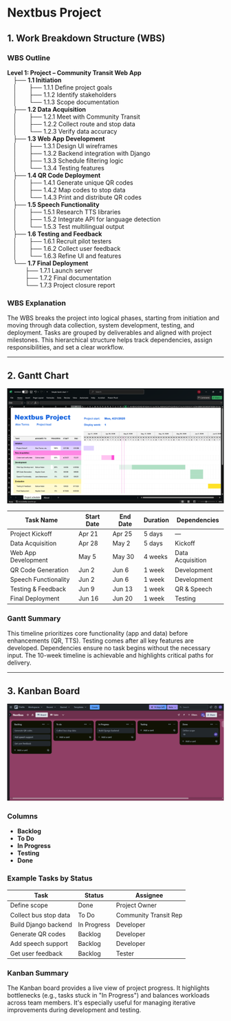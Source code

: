 
# Nextbus Project

## 1. Work Breakdown Structure (WBS)

### WBS Outline

**Level 1: Project – Community Transit Web App**  
 ├── **1.1 Initiation**  
 │  ├── 1.1.1 Define project goals  
 │  ├── 1.1.2 Identify stakeholders  
 │  └── 1.1.3 Scope documentation  
 ├── **1.2 Data Acquisition**  
 │  ├── 1.2.1 Meet with Community Transit  
 │  ├── 1.2.2 Collect route and stop data  
 │  └── 1.2.3 Verify data accuracy  
 ├── **1.3 Web App Development**  
 │  ├── 1.3.1 Design UI wireframes  
 │  ├── 1.3.2 Backend integration with Django  
 │  ├── 1.3.3 Schedule filtering logic  
 │  └── 1.3.4 Testing features  
 ├── **1.4 QR Code Deployment**  
 │  ├── 1.4.1 Generate unique QR codes  
 │  ├── 1.4.2 Map codes to stop data  
 │  └── 1.4.3 Print and distribute QR codes  
 ├── **1.5 Speech Functionality**  
 │  ├── 1.5.1 Research TTS libraries  
 │  ├── 1.5.2 Integrate API for language detection  
 │  └── 1.5.3 Test multilingual output  
 ├── **1.6 Testing and Feedback**  
 │  ├── 1.6.1 Recruit pilot testers  
 │  ├── 1.6.2 Collect user feedback  
 │  └── 1.6.3 Refine UI and features  
 └── **1.7 Final Deployment**  
   ├── 1.7.1 Launch server  
   ├── 1.7.2 Final documentation  
   └── 1.7.3 Project closure report  

### WBS Explanation
The WBS breaks the project into logical phases, starting from initiation and moving through data collection, system development, testing, and deployment. Tasks are grouped by deliverables and aligned with project milestones. This hierarchical structure helps track dependencies, assign responsibilities, and set a clear workflow.

---

## 2. Gantt Chart

![Alt text](gantt.png)


| Task Name | Start Date | End Date | Duration | Dependencies |
|----------|------------|----------|----------|--------------|
| Project Kickoff | Apr 21 | Apr 25 | 5 days | — |
| Data Acquisition | Apr 28 | May 2 | 5 days | Kickoff |
| Web App Development | May 5 | May 30 | 4 weeks | Data Acquisition |
| QR Code Generation | Jun 2 | Jun 6 | 1 week | Development |
| Speech Functionality | Jun 2 | Jun 6 | 1 week | Development |
| Testing & Feedback | Jun 9 | Jun 13 | 1 week | QR & Speech |
| Final Deployment | Jun 16 | Jun 20 | 1 week | Testing |

### Gantt Summary
This timeline prioritizes core functionality (app and data) before enhancements (QR, TTS). Testing comes after all key features are developed. Dependencies ensure no task begins without the necessary input. The 10-week timeline is achievable and highlights critical paths for delivery.

---

## 3. Kanban Board

![Alt text](trello.png)

### Columns
- **Backlog**
- **To Do**
- **In Progress**
- **Testing**
- **Done**

### Example Tasks by Status

| Task | Status | Assignee |
|------|--------|----------|
| Define scope | Done | Project Owner |
| Collect bus stop data | To Do | Community Transit Rep |
| Build Django backend | In Progress | Developer |
| Generate QR codes | Backlog | Developer |
| Add speech support | Backlog | Developer |
| Get user feedback | Backlog | Tester |

### Kanban Summary
The Kanban board provides a live view of project progress. It highlights bottlenecks (e.g., tasks stuck in "In Progress") and balances workloads across team members. It's especially useful for managing iterative improvements during development and testing.
